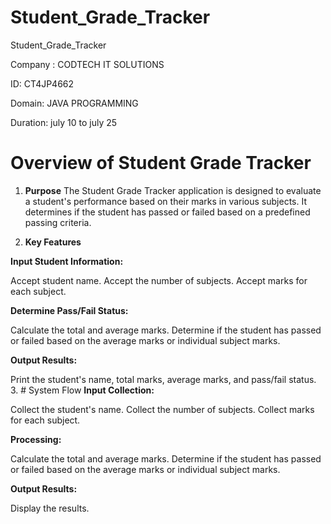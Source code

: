 # Student_Grade_Tracker
Student_Grade_Tracker

Company : CODTECH IT SOLUTIONS

ID: CT4JP4662

Domain: JAVA PROGRAMMING

Duration: july 10 to july 25

# Overview of Student Grade Tracker
1. **Purpose**
The Student Grade Tracker application is designed to evaluate a student's performance based on their marks in various subjects. It determines if the student has passed or failed based on a predefined passing criteria.

2. **Key Features**

**Input Student Information:**

Accept student name.
Accept the number of subjects.
Accept marks for each subject.

**Determine Pass/Fail Status:**

Calculate the total and average marks.
Determine if the student has passed or failed based on the average marks or individual subject marks.

**Output Results:**

Print the student's name, total marks, average marks, and pass/fail status.
3. # System Flow
**Input Collection:**

Collect the student's name.
Collect the number of subjects.
Collect marks for each subject.

**Processing:**

Calculate the total and average marks.
Determine if the student has passed or failed based on the average marks or individual subject marks.

**Output Results:**

Display the results.